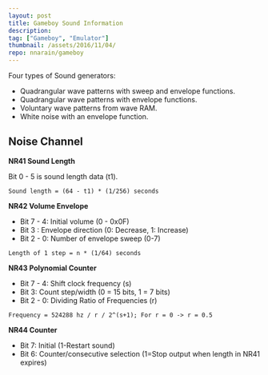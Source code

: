 ```yaml
---
layout: post
title: Gameboy Sound Information
description:
tag: ["Gameboy", "Emulator"]
thumbnail: /assets/2016/11/04/
repo: nnarain/gameboy
---
```


Four types of Sound generators:

* Quadrangular wave patterns with sweep and envelope functions.
* Quadrangular wave patterns with envelope functions.
* Voluntary wave patterns from wave RAM.
* White noise with an envelope function.

Noise Channel
-------------
**NR41 Sound Length**

Bit 0 - 5 is sound length data (t1).

```
Sound length = (64 - t1) * (1/256) seconds
```

**NR42 Volume Envelope**

* Bit 7 - 4: Initial volume (0 - 0x0F)
* Bit 3    : Envelope direction (0: Decrease, 1: Increase)
* Bit 2 - 0: Number of envelope sweep (0-7)

```
Length of 1 step = n * (1/64) seconds
```

**NR43 Polynomial Counter**

* Bit 7 - 4: Shift clock frequency (s)
* Bit 3: Count step/width (0 = 15 bits, 1 = 7 bits)
* Bit 2 - 0: Dividing Ratio of Frequencies (r)

```
Frequency = 524288 hz / r / 2^(s+1); For r = 0 -> r = 0.5
```

**NR44 Counter**

* Bit 7: Initial (1-Restart sound)
* Bit 6: Counter/consecutive selection (1=Stop output when length in NR41 expires)
